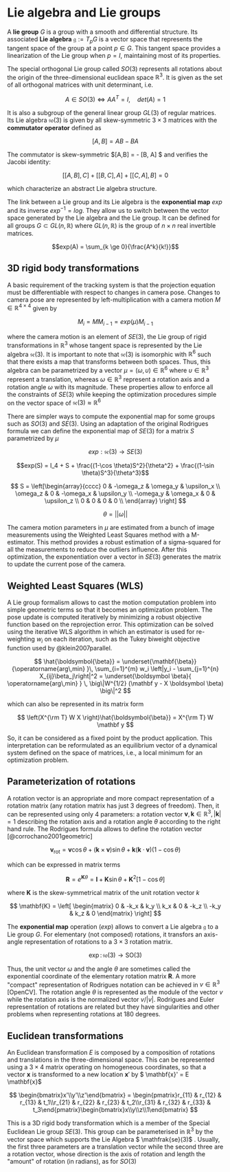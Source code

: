 # Lie algebra and Lie groups

A **lie group**  $G$ is a group with a smooth and differential structure. Its associated **Lie algebra** $\mathfrak{g} := T_{p}G$ is a vector space that represents the tangent space of the group at a point $p \in G$. This tangent space provides a linearization of the Lie group when $p = I$, maintaining most of its properties.

The special orthogonal Lie group called $SO(3)$ represents all rotations about the origin of the three-dimensional euclidean space $\mathbb{R}^3$. It is given as the set of all orthogonal matrices with unit determinant, i.e.

$$ A \in SO(3) \iff AA^T = I, \quad det(A) = 1$$

It is also a subgroup of the general linear group $GL(3)$ of regular matrices. Its Lie algebra $\mathfrak{so}(3)$ is given by all skew-symmetric $3 \times 3$ matrices with the **commutator operator** defined as

$$ [A,B] = AB - BA $$

The commutator is skew-symmetric $[A,B]  = - [B, A] $ and verifies the Jacobi identity:

$$[[A,B], C] + [[B, C], A] + [[C,A], B] = 0$$

which characterize an abstract Lie algebra structure.

The link between a Lie group and its Lie algebra is the **exponential map** $exp$ and its inverse $exp^{-1} = log$. They allow us to switch between the vector space generated by the Lie algebra and the Lie group. It can be defined for all groups $G \subset GL(n, \mathbb{R})$ where $GL(n, \mathbb{R})$ is the group of $n \times n$ real invertible matrices.

$$exp(A) = \sum_{k \ge 0}{\frac{A^k}{k!}}$$

## 3D rigid body transformations

A basic requirement of the tracking system is that the projection equation must be differentiable with respect to changes in camera pose. Changes to camera pose are represented by left-multiplication with a camera motion $M \in \mathbb{R}^{4 \times 4}$ given by

$$ M_i = M M_{i-1} = exp(\mu) M_{i-1} $$

where the camera motion is an element of $SE(3)$, the Lie group of rigid transformations in $\mathbb{R}^3$ whose tangent space is represented by the Lie algebra $\mathfrak{se}(3)$. It is important to note that $\mathfrak{se}(3)$ is isomorphic with $\mathbb{R}^6$ such that there exists a map that transforms between both spaces. Thus, this algebra can be parametrized by a vector $\mu = (\omega, \upsilon) \in \mathbb{R}^6$  where $\upsilon \in \mathbb{R}^3$ represent a translation, whereas $\omega \in \mathbb{R}^3$ represent a rotation axis and a rotation angle $\omega$ with its magnitude. These properties allow to enforce all the constraints of $SE(3)$ while keeping the optimization procedures simple on the vector space of $\mathfrak{se}(3) \approx \mathbb{R}^6$

There are simpler ways to compute the exponential map for some groups such as $SO(3)$ and $SE(3)$. Using an adaptation of the original Rodrigues formula we can define the exponential map of $SE(3)$ for a matrix $S$ parametrized by $\mu$

$$exp: \mathfrak{se}(3) \rightarrow SE(3)$$

$$exp(S) = I_4 + S + \frac{(1-\cos \theta)S^2}{\theta^2} + \frac{(1-\sin \theta)S^3}{\theta^3}$$

$$ S = \left[\begin{array}{cccc}
0 & -\omega_z & \omega_y & \upsilon_x \\
\omega_z & 0 & -\omega_x & \upsilon_y \\
-\omega_y & \omega_x & 0 & \upsilon_z \\
0 & 0 & 0 & 0 \\
\end{array} \right] $$

$$\theta = || \omega ||$$

The camera motion parameters in $\mu$ are estimated from a bunch of image measurements using the Weighted Least Squares method with a M-estimator. This method provides a robust estimation of a sigma-squared for all the measurements to reduce the outliers influence. After this optimization, the exponentiation over a vector in $SE(3)$ generates the matrix to update the current pose of the camera.

## Weighted Least Squares (WLS)

A Lie group formalism allows to cast the motion computation problem into simple geometric terms so that it becomes an optimization problem. The pose update is computed iteratively by minimizing a robust objective function based on the reprojection error. This optimization can be solved using the iterative WLS algorithm in which an estimator is used for re-weighting $w_i$ on each iteration, such as the Tukey biweight objective function used by @klein2007parallel.

$$ \hat{\boldsymbol{\beta}} = \underset{\mathbf{\beta}} {\operatorname{arg\,min} }\, \sum_{i=1}^{m} w_i \left|y_i - \sum_{j=1}^{n} X_{ij}\beta_j\right|^2 = \underset{\boldsymbol \beta}{ \operatorname{arg\,min} } \, \big\|W^{1/2} (\mathbf y - X \boldsymbol \beta) \big\|^2 $$

which can also be represented in its matrix form

$$ \left(X^{\rm T} W X \right)\hat{\boldsymbol{\beta}} = X^{\rm T} W \mathbf y $$

So, it can be considered as a fixed point by the product application. This interpretation can be reformulated as an equilibrium vector of a dynamical system defined on the space of matrices, i.e., a local minimum for an optimization problem.

## Parameterization of rotations

A rotation vector is an appropriate and more compact representation of a rotation matrix (any rotation matrix has just 3 degrees of freedom). Then, it can be represented using only 4 parameters: a rotation vector $\mathbf{v}, \mathbf{k} \in \mathbb{R}^3, |\mathbf{k}| = 1$ describing the rotation axis and a rotation angle $\theta$ according to the right hand rule. The Rodrigues formula allows to define the rotation vector [@corrochano2001geometric]

$$ \mathbf{v}_\mathrm{rot} = \mathbf{v} \cos\theta + (\mathbf{k} \times \mathbf{v})\sin\theta + \mathbf{k} (\mathbf{k} \cdot \mathbf{v}) (1 - \cos\theta) $$

which can be expressed in matrix terms

$$ \mathbf{R} = e^{\mathbf{K}\theta} = \mathbf{I} +  \mathbf{K} \sin{ \theta} +  \mathbf{K}^2 [1 - \cos{\theta}] $$

where $\mathbf{K}$ is the skew-symmetrical matrix of the unit rotation vector $k$

$$ \mathbf{K} = \left[ \begin{matrix} 0 & -k_x & k_y \\ k_x & 0 & -k_z \\ -k_y & k_z & 0 \end{matrix} \right] $$

The **exponential map** operation ($exp$) allows to convert a Lie algebra $\mathfrak{g}$ to a Lie group $G$. For elementary (not composed) rotations, it transfors an axis-angle representation of rotations to a $3 \times 3$ rotation matrix.

$$ \exp\colon \mathfrak{so}(3) \to \mathrm{SO}(3) $$

Thus, the unit vector $\omega$ and the angle $\theta$ are sometimes called the exponential coordinate of the elementary rotation matrix $\mathbf{R}$. A more "compact" representation of Rodrigues notation can be achieved in $v \in \mathbb{R}^3$ [OpenCV]. The rotation angle $\theta$ is represented as the module of the vector $v$ while the rotation axis is the normalized vector $v/|v|$. Rodrigues and Euler representation of rotations are related but they have singularities and other problems when representing rotations at 180 degrees.

## Euclidean transformations

An Euclidean transformation $E$ is composed by a composition of rotations and translations in the three-dimensional space.  This can be represented using a $3\times4$ matrix operating on homogeneous coordinates, so that a vector $\mathbf{x}$ is transformed to a new location $\mathbf{x}'$ by $ \mathbf{x}' = E \mathbf{x}$

$$ \begin{bmatrix}x'\\y'\\z'\end{bmatrix} = \begin{pmatrix}r_{11} & r_{12} & r_{13} & t_1\\r_{21} & r_{22} & r_{23} & t_2\\r_{31} & r_{32} & r_{33} & t_3\end{pmatrix}\begin{bmatrix}x\\y\\z\\1\end{bmatrix} $$

This is a 3D rigid body transformation which is a member of the Special Euclidean Lie group $SE(3)$. This group can be parameterised in $\mathbb{R}^3$ by the vector space which supports the Lie Algebra $ \mathfrak{se}(3)$ . Usually, the first three parameters are a translation vector while the second three are a rotation vector, whose direction is the axis of rotation and length the "amount" of rotation (in radians), as for $SO(3)$
